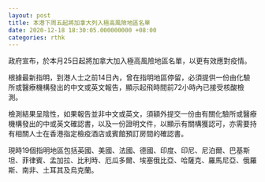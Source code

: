 ```yaml
---
layout: post
title: 本港下周五起將加拿大列入極高風險地區名單
date: 2020-12-18 18:30:05.000000000 +08:00
categories: rthk
---
```


政府宣布，於本月25日起將加拿大加入極高風險地區名單，以更有效應對疫情。

根據最新指明，到港人士之前14日內，曾在指明地區停留，必須提供一份由化驗所或醫療機構發出的中文或英文報告，顯示起飛時間前72小時內已接受核酸檢測。

檢測結果呈陰性，如果報告並非中文或英文，須額外提交一份由有關化驗所或醫療機構發出的中或英文確認書，以及一份證明文件，以顯示有關構獲認可，亦需要持有相關人士在香港指定檢疫酒店或賓館預訂房間的確認書。

現時19個指明地區包括英國、美國、法國、德國、印度、印尼、尼泊爾、巴基斯坦、菲律賓、孟加拉、比利時、厄瓜多爾、埃塞俄比亞、哈薩克、羅馬尼亞、俄羅斯、南非、土耳其及烏克蘭。
